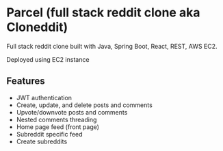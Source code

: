 # Parcel (full stack reddit clone aka Cloneddit)

Full stack reddit clone built with Java, Spring Boot, React, REST, AWS EC2.

Deployed using EC2 instance



## Features
- JWT authentication
- Create, update, and delete posts and comments
- Upvote/downvote posts and comments
- Nested comments threading
- Home page feed (front page)
- Subreddit specific feed
- Create subreddits
